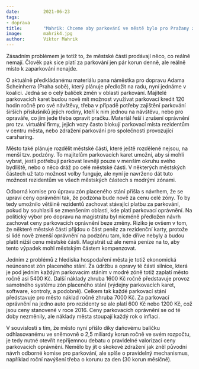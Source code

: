 ```yaml
---
date:         2021-06-23
tags:         
- doprava
title:        "Mahrik: Chceme aby parkování ve městě bylo pro Pražany znovu dostupné"
image: 	      mahrik4.jpg
author:       Viktor Mahrik
---
```


Zásadním problémem je totiž to, že městské části prodávají něco, co reálně nemají. Člověk pak sice platí za parkování jen pár korun denně, ale reálně místo k zaparkování nenajde. 

O aktuálně předkládanému materiálu pana náměstka pro dopravu Adama Scheinherra (Praha sobě), který plánuje předložit na radu, nyní jednáme v koalici. Jedná se o celý balíček změn v oblasti parkování. Majitelé parkovacích karet budou nově mít možnost využívat parkovací kredit 120 hodin ročně pro své návštěvy, třeba v případě potřeby zajištění parkování širších příslušníků jejich rodiny, kteří k nim jednou na návštěvu, nebo pro opraváře, co jim jede třeba opravit pračku. Materiál řeší i zrušení oprávnění pro tzv. virtuální firmy, jejich vozy často blokují parkovací místa rezidentům v centru města, nebo zdražení parkování pro společnosti provozující carsharing. 

Město také plánuje rozdělit městské části, které ještě rozdělené nejsou, na menší tzv. podzóny. To majitelům parkovacích karet umožní, aby si mohli vybrat, jestli potřebují parkovat levněji pouze v menším okruhu svého bydliště, nebo o něco dráž po celé městské části. V některých městských částech už tato možnost volby funguje, ale nyní je navrženo dát tuto možnost rezidentům ve všech městských částech s modrými zónami. 

Odborná komise pro úpravu zón placeného stání přišla s návrhem, že se upraví ceny oprávnění tak, že podzóna bude nově za cenu celé zóny. To by tedy umožnilo většině rezidentů zachovat stávající platbu za parkování, pokud by souhlasili se zmenšením oblasti, kde platí parkovací oprávnění. Na politický výbor pro dopravu na magistrátu byl nicméně předložen návrh zachovat ceny parkovacích oprávnění beze změny. Riziko je ovšem v tom, že některé městské části přijdou o část peněz za rezidenční karty, protože si lidé nově zmenší oprávnění na podzónu tam, kde dříve nebyly a budou platit nižší cenu městské části. Magistrát už ale nemá peníze na to, aby tento výpadek mohl městským částem kompenzovat. 

Jedním z problémů z hlediska hospodaření města je totiž ekonomická neúnosnost zón placeného stání. Za údržbu a opravy té části silnice, která je pod jedním každým parkovacím stáním v modré zóně totiž zaplatí město ročně asi 5400 Kč. Další náklady zhruba 1600 Kč ročně představuje provoz samotného systému zón placeného stání (výdejny parkovacích karet, software, kontroly, a podobně). Celkem tak každé parkovací stání představuje pro město náklad ročně zhruba 7000 Kč. Za parkovací oprávnění na jedno auto pro rezidenty se ale platí 600 Kč nebo 1200 Kč, což jsou ceny stanovené v roce 2016. Ceny parkovacích oprávnění se od té doby nezměnily, ale náklady města stoupají každý rok o inflaci. 

V souvislosti s tím, že město nyní přišlo díky daňovému balíčku odhlasovanému ve sněmovně o 2,5 miliardy korun ročně ve svém rozpočtu, je tedy nutné otevřít nepříjemnou debatu o pravidelné valorizaci ceny parkovacích oprávnění. Nemělo by jít o skokové zdražení jak zněl původní návrh odborné komise pro parkování, ale spíše o pravidelný mechanismus, například roční navýšení třeba o korunu za den (30 korun měsíčně). 

